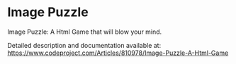 # Image Puzzle
Image Puzzle: A Html Game that will blow your mind.

Detailed description and documentation available at:
https://www.codeproject.com/Articles/810978/Image-Puzzle-A-Html-Game
